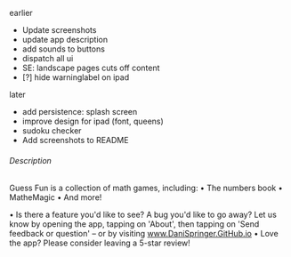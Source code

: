 earlier
- Update screenshots
- update app description
- add sounds to buttons
- dispatch all ui
- SE: landscape pages cuts off content
- [?] hide warninglabel on ipad

later
- add persistence: splash screen
- improve design for ipad (font, queens)
- sudoku checker
- Add screenshots to README

###### Description

Guess Fun is a collection of math games, including:
• The numbers book
• MatheMagic
• And more!

• Is there a feature you'd like to see? A bug you'd like to go away? Let us know by opening the app, tapping on 'About', then tapping on 'Send feedback or question' – or by visiting www.DaniSpringer.GitHub.io
• Love the app? Please consider leaving a 5-star review!